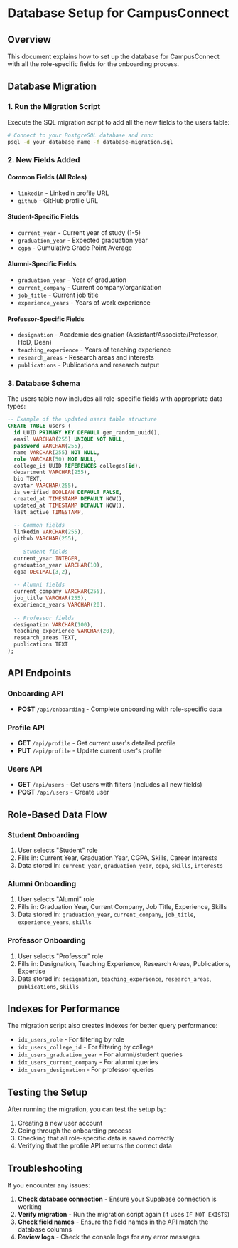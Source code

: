 # Database Setup for CampusConnect

## Overview
This document explains how to set up the database for CampusConnect with all the role-specific fields for the onboarding process.

## Database Migration

### 1. Run the Migration Script
Execute the SQL migration script to add all the new fields to the users table:

```bash
# Connect to your PostgreSQL database and run:
psql -d your_database_name -f database-migration.sql
```

### 2. New Fields Added

#### Common Fields (All Roles)
- `linkedin` - LinkedIn profile URL
- `github` - GitHub profile URL

#### Student-Specific Fields
- `current_year` - Current year of study (1-5)
- `graduation_year` - Expected graduation year
- `cgpa` - Cumulative Grade Point Average

#### Alumni-Specific Fields
- `graduation_year` - Year of graduation
- `current_company` - Current company/organization
- `job_title` - Current job title
- `experience_years` - Years of work experience

#### Professor-Specific Fields
- `designation` - Academic designation (Assistant/Associate/Professor, HoD, Dean)
- `teaching_experience` - Years of teaching experience
- `research_areas` - Research areas and interests
- `publications` - Publications and research output

### 3. Database Schema

The users table now includes all role-specific fields with appropriate data types:

```sql
-- Example of the updated users table structure
CREATE TABLE users (
  id UUID PRIMARY KEY DEFAULT gen_random_uuid(),
  email VARCHAR(255) UNIQUE NOT NULL,
  password VARCHAR(255),
  name VARCHAR(255) NOT NULL,
  role VARCHAR(50) NOT NULL,
  college_id UUID REFERENCES colleges(id),
  department VARCHAR(255),
  bio TEXT,
  avatar VARCHAR(255),
  is_verified BOOLEAN DEFAULT FALSE,
  created_at TIMESTAMP DEFAULT NOW(),
  updated_at TIMESTAMP DEFAULT NOW(),
  last_active TIMESTAMP,
  
  -- Common fields
  linkedin VARCHAR(255),
  github VARCHAR(255),
  
  -- Student fields
  current_year INTEGER,
  graduation_year VARCHAR(10),
  cgpa DECIMAL(3,2),
  
  -- Alumni fields
  current_company VARCHAR(255),
  job_title VARCHAR(255),
  experience_years VARCHAR(20),
  
  -- Professor fields
  designation VARCHAR(100),
  teaching_experience VARCHAR(20),
  research_areas TEXT,
  publications TEXT
);
```

## API Endpoints

### Onboarding API
- **POST** `/api/onboarding` - Complete onboarding with role-specific data

### Profile API
- **GET** `/api/profile` - Get current user's detailed profile
- **PUT** `/api/profile` - Update current user's profile

### Users API
- **GET** `/api/users` - Get users with filters (includes all new fields)
- **POST** `/api/users` - Create user

## Role-Based Data Flow

### Student Onboarding
1. User selects "Student" role
2. Fills in: Current Year, Graduation Year, CGPA, Skills, Career Interests
3. Data stored in: `current_year`, `graduation_year`, `cgpa`, `skills`, `interests`

### Alumni Onboarding
1. User selects "Alumni" role
2. Fills in: Graduation Year, Current Company, Job Title, Experience, Skills
3. Data stored in: `graduation_year`, `current_company`, `job_title`, `experience_years`, `skills`

### Professor Onboarding
1. User selects "Professor" role
2. Fills in: Designation, Teaching Experience, Research Areas, Publications, Expertise
3. Data stored in: `designation`, `teaching_experience`, `research_areas`, `publications`, `skills`

## Indexes for Performance

The migration script also creates indexes for better query performance:
- `idx_users_role` - For filtering by role
- `idx_users_college_id` - For filtering by college
- `idx_users_graduation_year` - For alumni/student queries
- `idx_users_current_company` - For alumni queries
- `idx_users_designation` - For professor queries

## Testing the Setup

After running the migration, you can test the setup by:

1. Creating a new user account
2. Going through the onboarding process
3. Checking that all role-specific data is saved correctly
4. Verifying that the profile API returns the correct data

## Troubleshooting

If you encounter any issues:

1. **Check database connection** - Ensure your Supabase connection is working
2. **Verify migration** - Run the migration script again (it uses `IF NOT EXISTS`)
3. **Check field names** - Ensure the field names in the API match the database columns
4. **Review logs** - Check the console logs for any error messages 